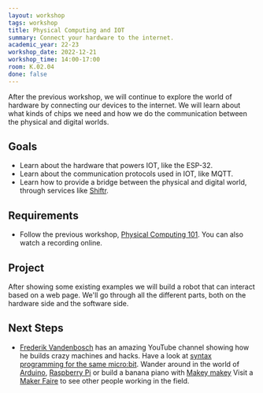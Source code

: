 ```yaml
---
layout: workshop
tags: workshop
title: Physical Computing and IOT
summary: Connect your hardware to the internet.
academic_year: 22-23
workshop_date: 2022-12-21
workshop_time: 14:00-17:00
room: K.02.04
done: false
---
```


After the previous workshop, we will continue to explore the world of hardware by connecting our devices to the internet. We will learn about what kinds of chips we need and how we do the communication between the physical and digital worlds.

## Goals

- Learn about the hardware that powers IOT, like the ESP-32.
- Learn about the communication protocols used in IOT, like MQTT.
- Learn how to provide a bridge between the physical and digital world, through services like [Shiftr](https://shiftr.io/).

## Requirements

- Follow the previous workshop, [Physical Computing 101](/workshops/22-23-physical-computing-101/). You can also watch a recording online.

## Project

After showing some existing examples we will build a robot that can interact based on a web page. We'll go through all the different parts, both on the hardware side and the software side.

## Next Steps

- [Frederik Vandenbosch](https://www.youtube.com/channel/UCQ45WW31610DQ3Vn7f4mpNw) has an amazing YouTube channel showing how he builds crazy machines and hacks.
  Have a look at [syntax programming for the same micro:bit](https://microbit-micropython.readthedocs.io/en/v1.0.1/microbit_micropython_api.html).
  Wander around in the world of [Arduino](https://www.arduino.cc/), [Raspberry Pi](https://projects.raspberrypi.org/en/projects/raspberry-pi-getting-started) or build a banana piano with [Makey makey](https://makeymakey.com/)
  Visit a [Maker Faire](https://makerfaire.com/) to see other people working in the field.
